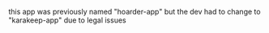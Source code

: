 this app was previously named "hoarder-app" but the dev had to change to "karakeep-app" due to legal issues
